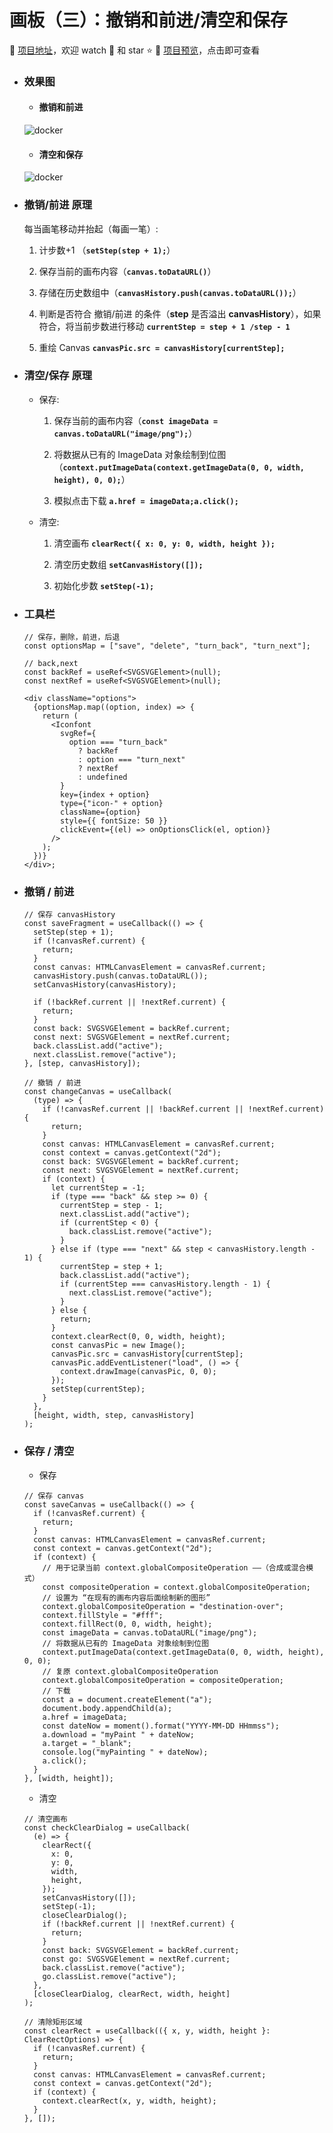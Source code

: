 # 画板（三）：撤销和前进/清空和保存

:dart: [项目地址](https://liucrystal24.github.io/macos-desk)，欢迎 watch :eyes: 和 star :star:
:book: [项目预览](https://liucrystal24.github.io/macos-desk)，点击即可查看

- ### 效果图

  - #### 撤销和前进

  ![docker](../gif/back&go.gif)

  - #### 清空和保存

  ![docker](../gif/save&clear.gif)

- ### 撤销/前进 原理

  每当画笔移动并抬起（每画一笔）:

  1. 计步数+1 （**`setStep(step + 1);`**）

  2. 保存当前的画布内容（**`canvas.toDataURL()`**）

  3. 存储在历史数组中（**`canvasHistory.push(canvas.toDataURL());`**）

  4. 判断是否符合 撤销/前进 的条件（**step** 是否溢出 **canvasHistory**），如果符合，将当前步数进行移动 **`currentStep = step + 1 /step - 1`**

  5. 重绘 Canvas **`canvasPic.src = canvasHistory[currentStep];`**

- ### 清空/保存 原理

  - 保存:

    1. 保存当前的画布内容（**`const imageData = canvas.toDataURL("image/png");`**）

    2. 将数据从已有的 ImageData 对象绘制到位图（**`context.putImageData(context.getImageData(0, 0, width, height), 0, 0);`**）

    3. 模拟点击下载 **`a.href = imageData;a.click();`**

  - 清空:

    1. 清空画布 **`clearRect({ x: 0, y: 0, width, height });`**

    2. 清空历史数组 **`setCanvasHistory([]);`**

    3. 初始化步数 **`setStep(-1);`**

- ### 工具栏

  ```tsx
  // 保存，删除，前进，后退
  const optionsMap = ["save", "delete", "turn_back", "turn_next"];

  // back,next
  const backRef = useRef<SVGSVGElement>(null);
  const nextRef = useRef<SVGSVGElement>(null);

  <div className="options">
    {optionsMap.map((option, index) => {
      return (
        <Iconfont
          svgRef={
            option === "turn_back"
              ? backRef
              : option === "turn_next"
              ? nextRef
              : undefined
          }
          key={index + option}
          type={"icon-" + option}
          className={option}
          style={{ fontSize: 50 }}
          clickEvent={(el) => onOptionsClick(el, option)}
        />
      );
    })}
  </div>;
  ```

- ### 撤销 / 前进

  ```tsx
  // 保存 canvasHistory
  const saveFragment = useCallback(() => {
    setStep(step + 1);
    if (!canvasRef.current) {
      return;
    }
    const canvas: HTMLCanvasElement = canvasRef.current;
    canvasHistory.push(canvas.toDataURL());
    setCanvasHistory(canvasHistory);

    if (!backRef.current || !nextRef.current) {
      return;
    }
    const back: SVGSVGElement = backRef.current;
    const next: SVGSVGElement = nextRef.current;
    back.classList.add("active");
    next.classList.remove("active");
  }, [step, canvasHistory]);

  // 撤销 / 前进
  const changeCanvas = useCallback(
    (type) => {
      if (!canvasRef.current || !backRef.current || !nextRef.current) {
        return;
      }
      const canvas: HTMLCanvasElement = canvasRef.current;
      const context = canvas.getContext("2d");
      const back: SVGSVGElement = backRef.current;
      const next: SVGSVGElement = nextRef.current;
      if (context) {
        let currentStep = -1;
        if (type === "back" && step >= 0) {
          currentStep = step - 1;
          next.classList.add("active");
          if (currentStep < 0) {
            back.classList.remove("active");
          }
        } else if (type === "next" && step < canvasHistory.length - 1) {
          currentStep = step + 1;
          back.classList.add("active");
          if (currentStep === canvasHistory.length - 1) {
            next.classList.remove("active");
          }
        } else {
          return;
        }
        context.clearRect(0, 0, width, height);
        const canvasPic = new Image();
        canvasPic.src = canvasHistory[currentStep];
        canvasPic.addEventListener("load", () => {
          context.drawImage(canvasPic, 0, 0);
        });
        setStep(currentStep);
      }
    },
    [height, width, step, canvasHistory]
  );
  ```

- ### 保存 / 清空

  - 保存

  ```tsx
  // 保存 canvas
  const saveCanvas = useCallback(() => {
    if (!canvasRef.current) {
      return;
    }
    const canvas: HTMLCanvasElement = canvasRef.current;
    const context = canvas.getContext("2d");
    if (context) {
      // 用于记录当前 context.globalCompositeOperation ——（合成或混合模式）
      const compositeOperation = context.globalCompositeOperation;
      // 设置为 “在现有的画布内容后面绘制新的图形”
      context.globalCompositeOperation = "destination-over";
      context.fillStyle = "#fff";
      context.fillRect(0, 0, width, height);
      const imageData = canvas.toDataURL("image/png");
      // 将数据从已有的 ImageData 对象绘制到位图
      context.putImageData(context.getImageData(0, 0, width, height), 0, 0);
      // 复原 context.globalCompositeOperation
      context.globalCompositeOperation = compositeOperation;
      // 下载
      const a = document.createElement("a");
      document.body.appendChild(a);
      a.href = imageData;
      const dateNow = moment().format("YYYY-MM-DD HHmmss");
      a.download = "myPaint " + dateNow;
      a.target = "_blank";
      console.log("myPainting " + dateNow);
      a.click();
    }
  }, [width, height]);
  ```

  - 清空

  ```tsx
  // 清空画布
  const checkClearDialog = useCallback(
    (e) => {
      clearRect({
        x: 0,
        y: 0,
        width,
        height,
      });
      setCanvasHistory([]);
      setStep(-1);
      closeClearDialog();
      if (!backRef.current || !nextRef.current) {
        return;
      }
      const back: SVGSVGElement = backRef.current;
      const go: SVGSVGElement = nextRef.current;
      back.classList.remove("active");
      go.classList.remove("active");
    },
    [closeClearDialog, clearRect, width, height]
  );

  // 清除矩形区域
  const clearRect = useCallback(({ x, y, width, height }: ClearRectOptions) => {
    if (!canvasRef.current) {
      return;
    }
    const canvas: HTMLCanvasElement = canvasRef.current;
    const context = canvas.getContext("2d");
    if (context) {
      context.clearRect(x, y, width, height);
    }
  }, []);
  ```
